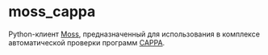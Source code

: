 # moss_cappa
Python-клиент [Moss](http://theory.stanford.edu/~aiken/moss/), предназначенный для использования в комплексе автоматической проверки программ [CAPPA](http://cappa.csu.ru/). 
